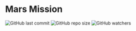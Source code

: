 # Mars Mission
![GitHub last commit](https://img.shields.io/github/last-commit/anaghakarurkar/MelodyMarsMission?style=plastic) ![GitHub repo size](https://img.shields.io/github/repo-size/anaghakarurkar/MelodyMarsMission) ![GitHub watchers](https://img.shields.io/github/watchers/anaghakarurkar/MelodyMarsMission)

